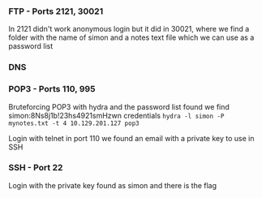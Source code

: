 ### FTP - Ports 2121, 30021
In 2121 didn't work anonymous login but it did in 30021, where we find a folder with the name of simon and a notes text file which we can use as a password list



### DNS




### POP3 - Ports 110, 995
Bruteforcing POP3 with hydra and the password list found we find simon:8Ns8j1b!23hs4921smHzwn credentials
`hydra -l simon -P mynotes.txt -t 4 10.129.201.127 pop3` 

Login with telnet in port 110 we found an email with a private key to use in SSH



### SSH - Port 22
Login with the private key found as simon and there is the flag